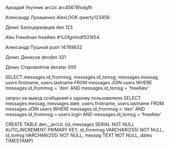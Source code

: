 Аркадий 
Укупник
arcUc
arc45678!sdgfh


Александр
Лукашенко
AlexLOOK
qwerty123456


Денис
Белоцерковцев
den
123


Alex
Freedman
freeAlex
#%Gfgnlmdf531654


Александр
Пушной
push
14789632


Денис
Денисов
denden
321


Денис
Старовойтов
denstar
000


SELECT messages.id_frommsg, messages.id_tomsg, messages.messag, users.firstname, users.lastname
FROM messages JOIN users
WHERE messages.id_frommsg = 'den' AND messages.id_tomsg = 'freeAlex'




запрос на вывод сообщений к одному пользователю
SELECT messages.messag, messages.date, users.firstname, users.lastname
FROM messages JOIN users 
WHERE messages.id_frommsg = 'den' AND messages.id_frommsg = users.login AND messages.id_tomsg = 'freeAlex'



CREATE TABLE den__arcUc
(id_messages SERIAL NOT NULL AUTO_INCREMENT PRIMARY KEY,
id_frommsg VARCHAR(255) NOT NULL,
id_tomsg VARCHAR(255) NOT NULL,
messag TEXT NOT NULL,
dates TIMESTAMP)